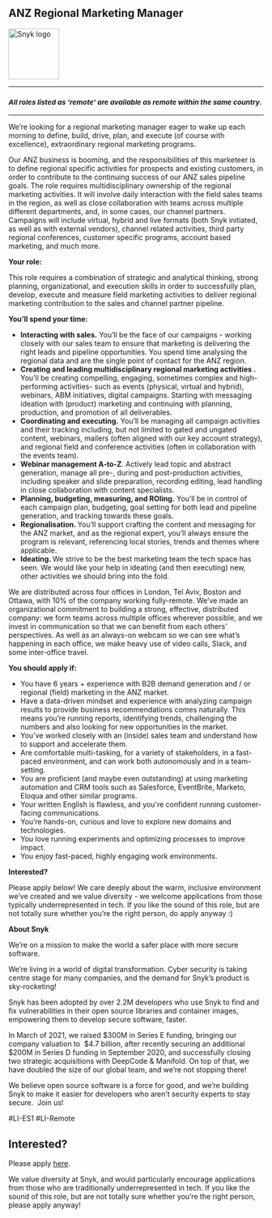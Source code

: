 ANZ Regional Marketing Manager
---

<img src="https://res.cloudinary.com/snyk/image/upload/v1537345894/press-kit/brand/logo-black.png" width="100" alt="Snyk logo" />

<hr>
<h3><em><strong><sub>All roles listed as ‘remote’ are available as remote within the same country.</sub></strong></em></h3>
<hr>
<p><span style="font-weight: 400;">We’re looking for a regional marketing manager eager to wake up each morning to define, build, drive, plan, and execute (of course with excellence), extraordinary regional marketing programs.</span></p>
<p><span style="font-weight: 400;">Our ANZ business is booming, and the responsibilities of this marketeer is to define regional specific activities for prospects and existing customers, in order to contribute to the continuing success of our ANZ sales pipeline goals. The role requires multidisciplinary ownership of the regional marketing activities. It will involve daily interaction with the field sales teams in the region, as well as close collaboration with teams across multiple different departments, and, in some cases, our channel partners. Campaigns will include virtual, hybrid and live formats (both Snyk initiated, as well as with external vendors), channel related activities, third party regional conferences, customer specific programs, account based marketing, and much more.&nbsp;</span></p>
<p><strong>Your role:</strong></p>
<p><span style="font-weight: 400;">This role requires a combination of strategic and analytical thinking, strong planning, organizational, and execution skills in order to successfully plan, develop, execute and measure field marketing activities to deliver regional marketing contribution to the sales and channel partner pipeline.</span></p>
<p><strong>You’ll spend your time:</strong></p>
<ul>
<li style="font-weight: 400;"><strong>Interacting with sales.</strong><span style="font-weight: 400;"> You’ll be the face of our campaigns - working closely with our sales team to ensure that marketing is delivering the right leads and pipeline opportunities. You spend time analysing the regional data and are the single point of contact for the ANZ region.&nbsp;</span></li>
<li style="font-weight: 400;"><strong>Creating and leading multidisciplinary regional marketing activities . </strong><span style="font-weight: 400;">You’ll be creating compelling, engaging, sometimes complex and high-performing activities- such as events (physical, virtual and hybrid), webinars, ABM initiatives, digital campaigns. Starting with messaging ideation with (product) marketing and continuing with planning, production, and promotion of all deliverables.</span></li>
<li style="font-weight: 400;"><strong>Coordinating and executing.</strong><span style="font-weight: 400;"> You’ll be managing all campaign activities and their tracking including, but not limited to gated and ungated content, webinars, mailers (often aligned with our key account strategy), and regional field and conference activities (often in collaboration with the events team).</span></li>
<li style="font-weight: 400;"><strong>Webinar management A-to-Z</strong><span style="font-weight: 400;">. Actively lead topic and abstract generation, manage all pre-, during and post-production activities, including speaker and slide preparation, recording editing, lead handling in close collaboration with content specialists.</span></li>
<li style="font-weight: 400;"><strong>Planning, budgeting, measuring, and ROIing.</strong><span style="font-weight: 400;"> You’ll be in control of each campaign plan, budgeting, goal setting for both lead and pipeline generation, and tracking towards these goals.&nbsp;</span></li>
<li style="font-weight: 400;"><strong>Regionalisation. </strong><span style="font-weight: 400;">You’ll support crafting the content and messaging for the ANZ market, and as the regional expert, you’ll always ensure the program is relevant, referencing local stories, trends and themes where applicable.</span></li>
<li style="font-weight: 400;"><strong>Ideating. </strong><span style="font-weight: 400;">We strive to be the best marketing team the tech space has seen. We would like your help in ideating (and then executing) new, other activities we should bring into the fold.&nbsp;&nbsp;</span></li>
</ul>
<p><span style="font-weight: 400;">We are distributed across four offices in London, Tel Aviv, Boston and Ottawa, with 10% of the company working fully-remote. We’ve made an organizational commitment to building a strong, effective, distributed company: we form teams across multiple offices wherever possible, and we invest in communication so that we can benefit from each others’ perspectives. As well as an always-on webcam so we can see what’s happening in each office, we make heavy use of video calls, Slack, and some inter-office travel.</span></p>
<p><strong>You should apply if:</strong></p>
<ul>
<li style="font-weight: 400;"><span style="font-weight: 400;">You have 6 years + experience with B2B demand generation and / or&nbsp; regional (field) marketing in the ANZ market.</span></li>
<li style="font-weight: 400;"><span style="font-weight: 400;">Have a data-driven mindset and experience with analyzing campaign results to provide business recommendations comes naturally. This means you’re running reports, identifying trends, challenging the numbers and also looking for new opportunities in the market.&nbsp;</span></li>
<li style="font-weight: 400;"><span style="font-weight: 400;">You’ve worked closely with an (inside) sales team and understand how to support and accelerate them.</span></li>
<li style="font-weight: 400;"><span style="font-weight: 400;">Are comfortable multi-tasking, for a variety of stakeholders, in a fast-paced environment, and can work both autonomously and in a team-setting.</span></li>
<li style="font-weight: 400;"><span style="font-weight: 400;">You are proficient (and maybe even outstanding) at using marketing automation and CRM tools such as Salesforce, EventBrite, Marketo, Eloqua and other similar programs.&nbsp;</span></li>
<li style="font-weight: 400;"><span style="font-weight: 400;">Your written English is flawless, and you're confident running customer-facing communications.</span></li>
<li style="font-weight: 400;"><span style="font-weight: 400;">You’re hands-on, curious and love to explore new domains and technologies.</span></li>
<li style="font-weight: 400;"><span style="font-weight: 400;">You love running experiments and optimizing processes to improve impact.</span></li>
<li style="font-weight: 400;"><span style="font-weight: 400;">You enjoy fast-paced, highly engaging work environments.</span></li>
</ul>
<p><strong>Interested?</strong></p>
<p><span style="font-weight: 400;">Please apply below! We care deeply about the warm, inclusive environment we’ve created and we value diversity - we welcome applications from those typically underrepresented in tech. If you like the sound of this role, but are not totally sure whether you’re the right person, do apply anyway :)</span></p>
<p><strong>About Snyk</strong></p>
<p><span style="font-weight: 400;">We’re on a mission to make the world a safer place with more secure software.</span></p>
<p><span style="font-weight: 400;">We’re living in a world of digital transformation. Cyber security is taking centre stage for many companies, and the demand for Snyk’s product is sky-rocketing!&nbsp;&nbsp;</span></p>
<p><span style="font-weight: 400;">Snyk has been adopted by over 2.2M developers who use Snyk to find and fix vulnerabilities in their open source libraries and container images, empowering them to develop secure software, faster.</span></p>
<p><span style="font-weight: 400;">In March of 2021, we raised $300M in Series E funding, bringing our company valuation to&nbsp; $4.7 billion, after recently securing an additional $200M in Series D funding in September 2020, and successfully closing two strategic acquisitions with DeepCode &amp; Manifold. On top of that, we have doubled the size of our global team, and we’re not stopping there!&nbsp;&nbsp;</span></p>
<p><span style="font-weight: 400;">We believe open source software is a force for good, and we’re building Snyk to make it easier for developers who aren’t security experts to stay secure.&nbsp; Join us!</span></p>
<p>#LI-ES1 #LI-Remote</p>

Interested?
---

Please apply [here](https://boards.greenhouse.io/snyk/jobs/5240736002#app).

We value diversity at Snyk, and would particularly encourage applications from those who are traditionally underrepresented in tech.
If you like the sound of this role, but are not totally sure whether you’re the right person, please apply anyway!

